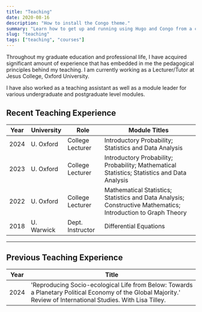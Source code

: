 ```yaml
---
title: "Teaching"
date: 2020-08-16
description: "How to install the Congo theme."
summary: "Learn how to get up and running using Hugo and Congo from a completely blank state. It's the best place to start if you're a new user."
slug: "teaching"
tags: ["teaching", "courses"]
---
```


Throughout my graduate education and professional life, I have acquired significant amount of experience that has embedded in me the pedagogical principles behind my teaching. I am currently working as a Lecturer/Tutor at Jesus College, Oxford University.

I have also worked as a teaching assistant as well as a module leader for various undergraduate and postgraduate level modules.


## Recent Teaching Experience

| Year | University | Role             | Module Titles                                                                                 |
|------|------------|------------------|-----------------------------------------------------------------------------------|
| 2024 | U. Oxford  | College Lecturer | Introductory Probability; Statistics and Data Analysis                                        |
| 2023 | U. Oxford  | College Lecturer | Introductory Probability; Probability; Mathematical Statistics; Statistics and Data Analysis  | 
| 2022 | U. Oxford  | College Lecturer | Mathematical Statistics; Statistics and Data Analysis; Constructive Mathematics; Introduction to Graph Theory  |
| 2018 | U. Warwick | Dept. Instructor | Differential Equations  |


<hr class="bold-line">

## Previous Teaching Experience

| Year | Title                                                                                                         |
|------|---------------------------------------------------------------------------------------------------------------|
| 2024 | 'Reproducing Socio-ecological Life from Below: Towards a Planetary Political Economy of the Global Majority.' Review of International Studies. With Lisa Tilley. |


